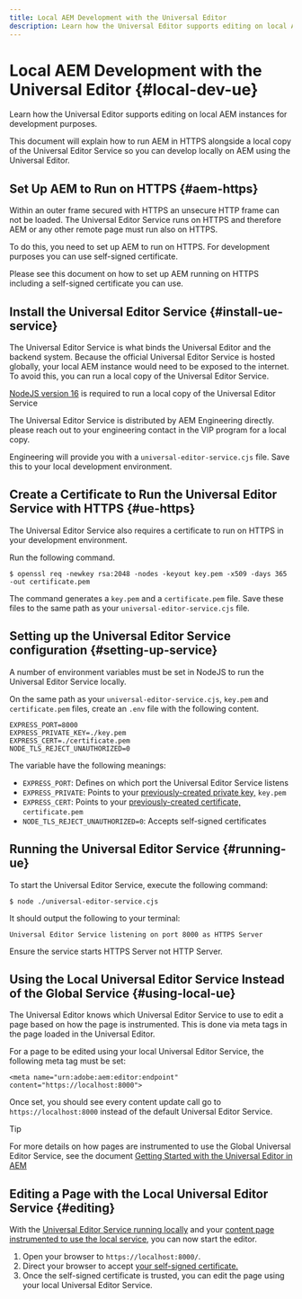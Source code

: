 ```yaml
---
title: Local AEM Development with the Universal Editor
description: Learn how the Universal Editor supports editing on local AEM instances for development purposes.
---
```


# Local AEM Development with the Universal Editor {#local-dev-ue}

Learn how the Universal Editor supports editing on local AEM instances for development purposes.

This document will explain how to run AEM in HTTPS alongside a local copy of the Universal Editor Service so you can develop locally on AEM using the Universal Editor.

## Set Up AEM to Run on HTTPS {#aem-https}

Within an outer frame secured with HTTPS an unsecure HTTP frame can not be loaded. The Universal Editor Service runs on HTTPS and therefore AEM or any other remote page must run also on HTTPS.

To do this, you need to set up AEM to run on HTTPS. For development purposes you can use self-signed certificate.

Please see this document on how to set up AEM running on HTTPS including a self-signed certificate you can use.

## Install the Universal Editor Service {#install-ue-service}

The Universal Editor Service is what binds the Universal Editor and the backend system. Because the official Universal Editor Service is hosted globally, your local AEM instance would need to be exposed to the internet. To avoid this, you can run a local copy of the Universal Editor Service.

[NodeJS version 16](https://nodejs.org/en/download/releases) is required to run a local copy of the Universal Editor Service

The Universal Editor Service is distributed by AEM Engineering directly. please reach out to your engineering contact in the VIP program for a local copy.

Engineering will provide you with a `universal-editor-service.cjs` file. Save this to your local development environment.

## Create a Certificate to Run the Universal Editor Service with HTTPS {#ue-https}

The Universal Editor Service also requires a certificate to run on HTTPS in your development environment.

Run the following command.

```text
$ openssl req -newkey rsa:2048 -nodes -keyout key.pem -x509 -days 365 -out certificate.pem
```

The command generates a `key.pem` and a `certificate.pem` file. Save these files to the same path as your `universal-editor-service.cjs` file.

## Setting up the Universal Editor Service configuration {#setting-up-service}

A number of environment variables must be set in NodeJS to run the Universal Editor Service locally.

On the same path as your `universal-editor-service.cjs`, `key.pem` and `certificate.pem` files, create an `.env` file with the following content.

```text
EXPRESS_PORT=8000
EXPRESS_PRIVATE_KEY=./key.pem
EXPRESS_CERT=./certificate.pem
NODE_TLS_REJECT_UNAUTHORIZED=0
```

The variable have the following meanings:

* `EXPRESS_PORT`: Defines on which port the Universal Editor Service listens
* `EXPRESS_PRIVATE`: Points to your [previously-created private key,](#ue-https) `key.pem`
* `EXPRESS_CERT`: Points to your [previously-created certificate,](#ue-https) `certificate.pem`
* `NODE_TLS_REJECT_UNAUTHORIZED=0`: Accepts self-signed certificates

## Running the Universal Editor Service {#running-ue}

To start the Universal Editor Service, execute the following command:

```text
$ node ./universal-editor-service.cjs
```

It should output the following to your terminal:

```text
Universal Editor Service listening on port 8000 as HTTPS Server
```

Ensure the service starts HTTPS Server not HTTP Server.

## Using the Local Universal Editor Service Instead of the Global Service {#using-local-ue}

The Universal Editor knows which Universal Editor Service to use to edit a page based on how the page is instrumented. This is done via meta tags in the page loaded in the Universal Editor.

For a page to be edited using your local Universal Editor Service, the following meta tag must be set:

```
<meta name="urn:adobe:aem:editor:endpoint" content="https://localhost:8000">
```

Once set, you should see every content update call go to `https://localhost:8000` instead of the default Universal Editor Service.

>[!TIP]
>
>For more details on how pages are instrumented to use the Global Universal Editor Service, see the document [Getting Started with the Universal Editor in AEM](/help/implementing/universal-editor/getting-started.md#instrument-page)

## Editing a Page with the Local Universal Editor Service {#editing}

With the [Universal Editor Service running locally](#running-ue) and your [content page instrumented to use the local service,](#using-loca-ue) you can now start the editor.

1. Open your browser to `https://localhost:8000/`.
1. Direct your browser to accept [your self-signed certificate.](#ue-https)
1. Once the self-signed certificate is trusted, you can edit the page using your local Universal Editor Service.
